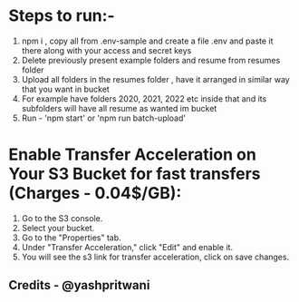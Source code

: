 # Steps to run:-

1. npm i , copy all from .env-sample and create a file .env and paste it there along with your access and secret keys
2. Delete previously present example folders and resume from resumes folder
3. Upload all folders in the resumes folder , have it arranged in similar way that you want in bucket
4. For example have folders 2020, 2021, 2022 etc inside that and its subfolders will have all resume as wanted im bucket
5. Run - 'npm start' or 'npm run batch-upload'


# Enable Transfer Acceleration on Your S3 Bucket for fast transfers (Charges - 0.04$/GB):

1. Go to the S3 console.
2. Select your bucket.
3. Go to the "Properties" tab.
4. Under "Transfer Acceleration," click "Edit" and enable it.
5. You will see the s3 link for transfer acceleration, click on save changes.


## Credits - @yashpritwani